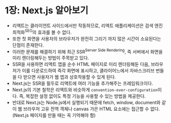 # 1장: Next.js 알아보기

- 리액트는 클라이언트 사이드에서만 작동하므로, 리액트 애플리케이션은 검색 엔진 최적화<sup>SEO</sup>의 효과를 볼 수 없다.
- 또한 첫 화면을 사용자의 브라우저가 완전히 그리기 까지 많은 시간이 소요된다는 단점이 존재한다.
- 이러한 문제를 해결하기 위해 최근 SSR<sup>Server Side Rendering</sup>, 즉 서버에서 화면을 미리 렌더링해두는 방법이 주목받고 있다.
- SSR을 사용하면 리액트 앱을 순수 HTML 페이지로 미리 렌더링해둔 다음, 브라우저가 이를 다운로드하여 즉각 화면에 표시하고, 클라이어느에서 자바스크리브 번들을 다 받으면 사용자가 웹 앱과 상호작용할 수 있게 된다.
- Next.js는 SSR을 필두로 리액트에 여러 기능을 추가해주는 프레임워크이다.
- Next.js의 기본 철학은 리액트와 비슷하게 `convention-over-configuration`이다. 즉, 복잡한 설정 없이도 특정 기능을 사용할 수 있는 방법을 제공한다.
- 반대로 Next.js는 Node.js에서 실행되기 때문에 fetch, window, document와 같이 웹 브라우저 고유 전역 객체나 canvas 가은 HTML 요소에는 접근할 수 없다. (Next.js 페이지를 만들 때는 꼭 기억해야 함)
